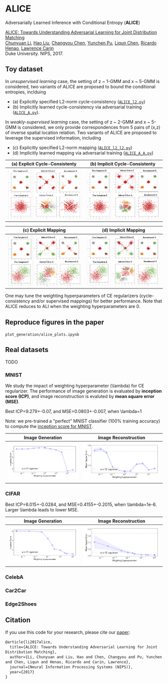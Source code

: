 # ALICE
Adversarially Learned Inference with Conditional Entropy (**ALICE**)

[ALICE: Towards Understanding Adversarial Learning for Joint Distribution Matching](https://arxiv.org/abs/1709.01215)  
 [Chunyuan Li](http://chunyuan.li/),
 [Hao Liu](https://hliu96.github.io/), 
 [Changyou Chen](https://www.cse.buffalo.edu/~changyou/), 
 [Yunchen Pu](https://scholar.google.com/citations?user=ftW7RoAAAAAJ&hl=en), 
 [Liqun Chen](https://scholar.google.com/citations?user=T9T8Il0AAAAJ&hl=en), 
 [Ricardo Henao](https://scholar.google.com/citations?user=p_mm4-YAAAAJ),
 [Lawrence Carin](http://people.ee.duke.edu/~lcarin/)  
 Duke University. NIPS, 2017.

## Toy dataset

In *unsupervised learning* case, the setting of z ~ 1-GMM and x ~ 5-GMM is considered, two variants of ALICE are proposed to bound the conditional entropies, inclduing 

- (a) Explicitly specified L2-norm cycle-consistency ([`ALICE_l2.py`](/toy_data/ALICE_l2.py)) 
- (b) Implicitly learned cycle-consistency via adversarial training ([`ALICE_A.py`](/toy_data/ALICE_A.py)).

In *weakly-supervised learning* case, the setting of z ~ 2-GMM and x ~ 5-GMM is considered, we only provide correspondences from 5 pairs of (x,z) of inverse spatial location relation. Two variants of ALICE are proposed to leverage the supervised information, including 

- (c) Explicitly specified L2-norm mapping  ([`ALICE_l2_l2.py`](/toy_data/ALICE_l2_l2.py)) 
- (d) Implicitly learned mapping via adversarial training ([`ALICE_A_A.py`](/toy_data/ALICE_A_A.py)) 

 (a) Explicit Cycle-Consistenty  |  (b) Implicit Cycle-Consistenty  
:-------------------------:|:-------------------------:
![width="425"](/toy_data/results/l2_results.png)|![width="425"](/toy_data/results/A_results.png)

 (c) Explicit Mapping  |  (d) Implicit Mapping
:-------------------------:|:-------------------------:
![](/toy_data/results/l2_l2_results.png)|![](/toy_data/results/A_A_results.png)
 
    
One may tune the weighting hyperparameters of CE regularizers (cycle-consistency and/or supervised mappings) for better performance. Note that ALICE reduces to ALI when the weighting hyperparameters are 0.

## Reproduce figures in the paper

`plot_generation/alice_plots.ipynb`

## Real datasets

TODO
### MNIST
We study the impact of weighting hyperparameter (\lambda) for CE regularizer. The performance of image generation is evaluated by **inception score (ICP)**, and image reconstruction is evaluted by **mean square error (MSE)**.

Best ICP=9.279+-0.07, and MSE=0.0803+-0.007, when \lambda=1

Note: we pre-trained a "perfect" MNIST classifier (100\% training accuracy) to compute the [inception score for MNIST](https://github.com/ChunyuanLI/MNIST_Inception_Score).

Image Generation             |  Image Reconstruction
:-------------------------:|:-------------------------:
![](/plot_generation/figures/mnist_icp_weighting.png)  |  ![](/plot_generation/figures/mnist_mse_weighting.png)

### CIFAR

Best ICP=6.015+-0.0284, and MSE=0.4155+-0.2015, when \lambda=1e-6. Larger \lambda leads to lower MSE.

Image Generation             |  Image Reconstruction
:-------------------------:|:-------------------------:
![](/plot_generation/figures/cifar_icp_weighting.png)  |  ![](/plot_generation/figures/cifar_mse_weighting.png)


### CelebA
### Car2Car
### Edge2Shoes


## Citation
If you use this code for your research, please cite our [paper](https://arxiv.org/abs/1709.01215):

```
@article{li2017alice,
  title={ALICE: Towards Understanding Adversarial Learning for Joint Distribution Matching},
  author={Li, Chunyuan and Liu, Hao and Chen, Changyou and Pu, Yunchen and Chen, Liqun and Henao, Ricardo and Carin, Lawrence},
  journal={Neural Information Processing Systems (NIPS)},
  year={2017}
}
```
